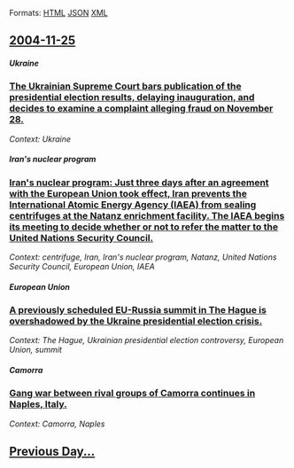 
Formats: [HTML](2004/11/25/index.html)  [JSON](2004/11/25/index.json)  [XML](2004/11/25/index.xml)  

## [2004-11-25](/news/2004/11/25/index.md)

##### Ukraine
### [ The Ukrainian Supreme Court bars publication of the presidential election results, delaying inauguration, and decides to examine a complaint alleging fraud on November 28. ](/news/2004/11/25/the-ukrainian-supreme-court-bars-publication-of-the-presidential-election-results-delaying-inauguration-and-decides-to-examine-a-complain.md)
_Context: Ukraine_

##### Iran's nuclear program
### [ Iran's nuclear program: Just three days after an agreement with the European Union took effect, Iran prevents the International Atomic Energy Agency (IAEA) from sealing centrifuges at the Natanz enrichment facility. The IAEA begins its meeting to decide whether or not to refer the matter to the United Nations Security Council. ](/news/2004/11/25/iran-s-nuclear-program-just-three-days-after-an-agreement-with-the-european-union-took-effect-iran-prevents-the-international-atomic-ener.md)
_Context: centrifuge, Iran, Iran's nuclear program, Natanz, United Nations Security Council, European Union, IAEA_

##### European Union
### [ A previously scheduled EU-Russia summit in The Hague is overshadowed by the Ukraine presidential election crisis. ](/news/2004/11/25/a-previously-scheduled-euarussia-summit-in-the-hague-is-overshadowed-by-the-ukraine-presidential-election-crisis.md)
_Context: The Hague, Ukrainian presidential election controversy, European Union, summit_

##### Camorra
### [ Gang war between rival groups of Camorra continues in Naples, Italy. ](/news/2004/11/25/gang-war-between-rival-groups-of-camorra-continues-in-naples-italy.md)
_Context: Camorra, Naples_

## [Previous Day...](/news/2004/11/24/index.md)

